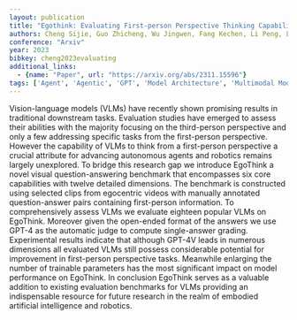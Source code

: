```yaml
---
layout: publication
title: "Egothink: Evaluating First-person Perspective Thinking Capability Of Vision-language Models"
authors: Cheng Sijie, Guo Zhicheng, Wu Jingwen, Fang Kechen, Li Peng, Liu Huaping, Liu Yang
conference: "Arxiv"
year: 2023
bibkey: cheng2023evaluating
additional_links:
  - {name: "Paper", url: "https://arxiv.org/abs/2311.15596"}
tags: ['Agent', 'Agentic', 'GPT', 'Model Architecture', 'Multimodal Models']
---
```

Vision-language models (VLMs) have recently shown promising results in traditional downstream tasks. Evaluation studies have emerged to assess their abilities with the majority focusing on the third-person perspective and only a few addressing specific tasks from the first-person perspective. However the capability of VLMs to think from a first-person perspective a crucial attribute for advancing autonomous agents and robotics remains largely unexplored. To bridge this research gap we introduce EgoThink a novel visual question-answering benchmark that encompasses six core capabilities with twelve detailed dimensions. The benchmark is constructed using selected clips from egocentric videos with manually annotated question-answer pairs containing first-person information. To comprehensively assess VLMs we evaluate eighteen popular VLMs on EgoThink. Moreover given the open-ended format of the answers we use GPT-4 as the automatic judge to compute single-answer grading. Experimental results indicate that although GPT-4V leads in numerous dimensions all evaluated VLMs still possess considerable potential for improvement in first-person perspective tasks. Meanwhile enlarging the number of trainable parameters has the most significant impact on model performance on EgoThink. In conclusion EgoThink serves as a valuable addition to existing evaluation benchmarks for VLMs providing an indispensable resource for future research in the realm of embodied artificial intelligence and robotics.
